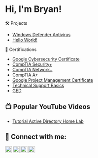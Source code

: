 <h1>Hi, I'm Bryan!</h1>
<h></h>🛠️ Projects</h2>

- [Windows Defender Antivirus](https://github.com/Bryan-Mahadeea/Win-Def-Ant)
- [Hello World!](https://github.com/bryan-mahadeea/LABURL)

<h>📃 Certifications</h2>
- [Google Cybersecurity Certificate](https://www.credly.com/badges/0c01399e-51b2-4e73-b712-fb6e497fc94d/public_url)
- [CompTIA Security+](https://www.credly.com/badges/56625440-2d5a-471f-82ee-b1281ce461c5/public_url)
- [CompTIA Network+](https://www.credly.com/badges/4f599384-decf-4a58-9911-1dd065942026/public_url)
- [CompTIA A+](https://www.credly.com/badges/fc04431f-46db-4105-99cf-ed58a1d3224c/public_url)
- [Google Project Management Certificate](https://www.credly.com/badges/8770cccb-5673-49fc-be23-01cfb2dd302c/public_url)
- [Technical Support Basics](https://www.credly.com/badges/cc8b15be-b5b4-42de-8569-afb240d31b7a/public_url)
- [GED](https://www.credly.com/badges/b434e5ba-f864-49ad-8f66-0969dc48023c/public_url)

<h2>📺 Popular YouTube Videos</h2>

- [Tutorial Active Directory Home Lab](https://www.youtube.com/watch?v=a83ASGn_V_s)

<h2> 🤳 Connect with me:</h2>

[<img align="left" alt="JoshMadakor | YouTube" width="22px" src="https://cdn.jsdelivr.net/npm/simple-icons@v3/icons/youtube.svg" />][youtube]
[<img align="left" alt="JoshMadakor | Twitter" width="22px" src="https://cdn.jsdelivr.net/npm/simple-icons@v3/icons/twitter.svg" />][twitter]
[<img align="left" alt="JoshMadakor | LinkedIn" width="22px" src="https://cdn.jsdelivr.net/npm/simple-icons@v3/icons/linkedin.svg" />][linkedin]
[<img align="left" alt="JoshMadakor | Instagram" width="22px" src="https://cdn.jsdelivr.net/npm/simple-icons@v3/icons/instagram.svg" />][instagram]

[twitter]: https://twitter.com/joshmadakor
[youtube]: https://www.youtube.com/c/joshmadakor
[instagram]: https://www.instagram.com/joshmadakor/
[linkedin]: https://linkedin.com/in/joshmadakor

<!--
**joshmadakor1/joshmadakor1** is a ✨ _special_ ✨ repository because its `README.md` (this file) appears on your GitHub profile.

Here are some ideas to get you started:

- 🔭 I’m currently working on ...
- 🌱 I’m currently learning ...
- 👯 I’m looking to collaborate on ...
- 🤔 I’m looking for help with ...
- 💬 Ask me about ...
- 📫 How to reach me: ...
- 😄 Pronouns: ...
- ⚡ Fun fact: ...
-->
